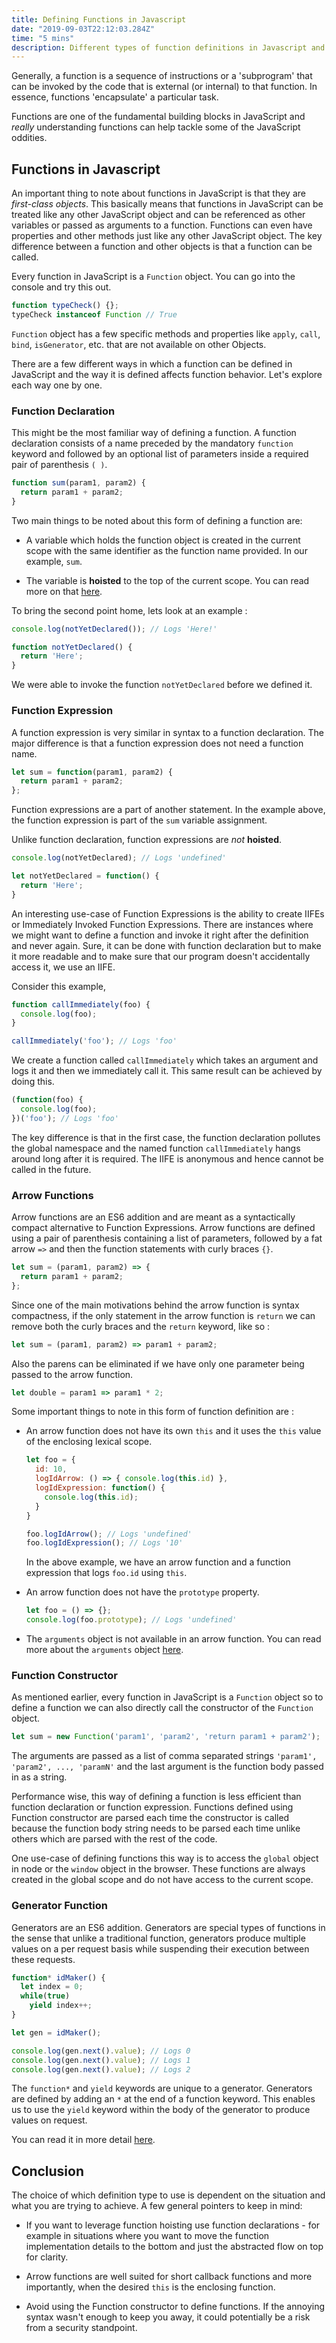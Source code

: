 ```yaml
---
title: Defining Functions in Javascript
date: "2019-09-03T22:12:03.284Z"
time: "5 mins"
description: Different types of function definitions in Javascript and their consequences
---
```


Generally, a function is a sequence of instructions or a 'subprogram' that can be invoked by the code that is external (or internal) to that function. In essence, functions 'encapsulate' a particular task.

Functions are one of the fundamental building blocks in JavaScript and _really_ understanding functions can help tackle some of the JavaScript oddities.

## Functions in Javascript

An important thing to note about functions in JavaScript is that they are
_first-class objects_. This basically means that functions in JavaScript can be treated like any other JavaScript object and can be referenced as other variables or passed as arguments to a function. Functions can even have properties and other methods just like any other JavaScript object. The key difference between a function and other objects is that a function can be called.

Every function in JavaScript is a `Function` object. You can go into the console and try this out.

```javascript
function typeCheck() {};
typeCheck instanceof Function // True
```

`Function` object has a few specific methods and properties like `apply`, `call`, `bind`, `isGenerator`, etc. that are not available on other Objects.

There are a few different ways in which a function can be defined in JavaScript and the way it is defined affects function behavior. Let's explore each way one by one.

### Function Declaration

This might be the most familiar way of defining a function. A function declaration consists of a name preceded by the mandatory `function` keyword and followed by an optional list of parameters inside a required pair of parenthesis `( )`.

```javascript
function sum(param1, param2) {
  return param1 + param2;
}
```

Two main things to be noted about this form of defining a function are:

-   A variable which holds the function object is created in the current scope with the same identifier as the function name provided. In our example, `sum`.

-   The variable is **hoisted** to the top of the current scope. You can read more on that [here](https://www.yagrawal.com/hoisting-in-javascript).

To bring the second point home, lets look at an example :

```javascript
console.log(notYetDeclared()); // Logs 'Here!'

function notYetDeclared() {
  return 'Here';
}
```

We were able to invoke the function `notYetDeclared` before we defined it.

### Function Expression

A function expression is very similar in syntax to a function declaration. The major difference is that a function expression does not need a function name.

```javascript
let sum = function(param1, param2) {
  return param1 + param2;
};
```

Function expressions are a part of another statement. In the example above, the function expression is part of the `sum` variable assignment.

Unlike function declaration, function expressions are _not_ **hoisted**.

```javascript
console.log(notYetDeclared); // Logs 'undefined'

let notYetDeclared = function() {
  return 'Here';
}
```

An interesting use-case of Function Expressions is the ability to create IIFEs or Immediately Invoked Function Expressions. There are instances where we might want to define a function and invoke it right after the definition and never again. Sure, it can be done with function declaration but to make it more readable and to make sure that our program doesn't accidentally access it, we use an IIFE.

Consider this example,

```javascript
function callImmediately(foo) {
  console.log(foo);
}

callImmediately('foo'); // Logs 'foo'
```

We create a function called `callImmediately` which takes an argument and logs it and then we immediately call it. This same result can be achieved by doing this.

```javascript
(function(foo) {
  console.log(foo);
})('foo'); // Logs 'foo'
```

The key difference is that in the first case, the function declaration pollutes the global namespace and the named function `callImmediately` hangs around long after it is required. The IIFE is anonymous and hence cannot be called in the future.

### Arrow Functions

Arrow functions are an ES6 addition and are meant as a syntactically compact alternative to Function Expressions. Arrow functions are defined using a pair of parenthesis containing a list of parameters, followed by a fat arrow `=>` and then the function statements with curly braces `{}`.

```javascript
let sum = (param1, param2) => {
  return param1 + param2;
};
```

Since one of the main motivations behind the arrow function is syntax compactness, if the only statement in the arrow function is `return` we can remove both the curly braces and the `return` keyword, like so :

```javascript
let sum = (param1, param2) => param1 + param2;
```

Also the parens can be eliminated if we have only one parameter being passed to the arrow function.

```javascript
let double = param1 => param1 * 2;
```

Some important things to note in this form of function definition are :

-   An arrow function does not have its own `this` and it uses the `this` value of the enclosing lexical scope.

    ```javascript
    let foo = {
      id: 10,
      logIdArrow: () => { console.log(this.id) },
      logIdExpression: function() {
        console.log(this.id);
      }
    }

    foo.logIdArrow(); // Logs 'undefined'
    foo.logIdExpression(); // Logs '10'
    ```

    In the above example, we have an arrow function and a function expression that logs `foo.id` using `this`.

-   An arrow function does not have the `prototype` property.

    ```javascript
    let foo = () => {};
    console.log(foo.prototype); // Logs 'undefined'
    ```

-   The `arguments` object is not available in an arrow function. You can read more about the `arguments` object [here](https://www.yagrawal.com/parameters-&-arguments-in-javascript).

### Function Constructor

As mentioned earlier, every function in JavaScript is a `Function` object so to define a function we can also directly call the constructor of the `Function` object.

```javascript
let sum = new Function('param1', 'param2', 'return param1 + param2');
```

The arguments are passed as a list of comma separated strings `'param1', 'param2', ..., 'paramN'` and the last argument is the function body passed in as a string.   

Performance wise, this way of defining a function is less efficient than function declaration or function expression. Functions defined using Function constructor are parsed each time the constructor is called because the function body string needs to be parsed each time unlike others which are parsed with the rest of the code.  

One use-case of defining functions this way is to access the `global` object in node or the `window` object in the browser. These functions are always created in the global scope and do not have access to the current scope.

### Generator Function

Generators are an ES6 addition. Generators are special types of functions in the sense that unlike a traditional function, generators produce multiple values on a per request basis while suspending their execution between these requests.

```javascript
function* idMaker() {
  let index = 0;
  while(true)
    yield index++;
}

let gen = idMaker();

console.log(gen.next().value); // Logs 0
console.log(gen.next().value); // Logs 1
console.log(gen.next().value); // Logs 2
```

The `function*` and `yield` keywords are unique to a generator. Generators are defined by adding an `*` at the end of a function keyword. This enables us to use the `yield` keyword within the body of the generator to produce values on request.

You can read it in more detail [here](https://www.yagrawal.com/generators-in-javascript).

## Conclusion

The choice of which definition type to use is dependent on the situation and what you are trying to achieve. A few general pointers to keep in mind:

-   If you want to leverage function hoisting use function declarations - for example in situations where you want to move the function implementation details to the bottom and just the abstracted flow on top for clarity.

-   Arrow functions are well suited for short callback functions and more importantly, when the desired `this` is the enclosing function.

-   Avoid using the Function constructor to define functions. If the annoying syntax wasn't enough to keep you away, it could potentially be a risk from a security standpoint.
